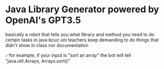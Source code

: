 # Java Library Generator powered by OpenAI's GPT3.5
basically a robot that tells you what library and method you need to do certain tasks in java bcuz uni teachers keep demanding to do things that didn't show in class nor documentation

✅for example, if your input is "sort an array"
the bot will tell "java.util.Arrays, Arrays.sort()"
